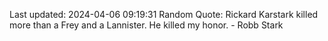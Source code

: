 Last updated: 2024-04-06 09:19:31
Random Quote: Rickard Karstark killed more than a Frey and a Lannister.  He killed my honor.  -  Robb Stark